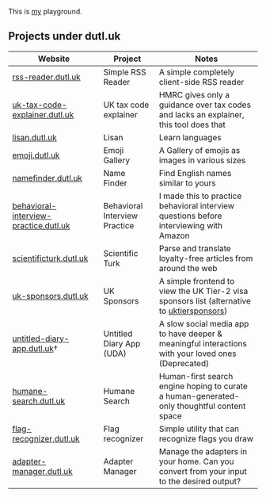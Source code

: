 This is [my](https://cemrekarakas.com) playground.

## Projects under dutl.uk

| Website | Project | Notes |
| -                                           | -             | - |
| [rss-reader.dutl.uk](https://rss-reader.dutl.uk) | Simple RSS Reader | A simple completely client-side RSS reader
| [uk-tax-code-explainer.dutl.uk](https://uk-tax-code-explainer.dutl.uk/) | UK tax code explainer | HMRC gives only a guidance over tax codes and lacks an explainer, this tool does that
| [lisan.dutl.uk](https://lisan.dutl.uk)      | Lisan         | Learn languages
| [emoji.dutl.uk](https://emoji.dutl.uk)      | Emoji Gallery | A Gallery of emojis as images in various sizes 
| [namefinder.dutl.uk](https://namefinder.dutl.uk) | Name Finder   | Find English names similar to yours
| [behavioral-interview-practice.dutl.uk](https://behavioral-interview-practice.dutl.uk) | Behavioral Interview Practice | I made this to practice behavioral interview questions before interviewing with Amazon
| [scientificturk.dutl.uk](https://scientificturk.dutl.uk) | Scientific Turk | Parse and translate loyalty-free articles from around the web
| [uk-sponsors.dutl.uk](https://uk-sponsors.dutl.uk) | UK Sponsors | A simple frontend to view the UK Tier-2 visa sponsors list (alternative to [uktiersponsors](https://uktiersponsors.co.uk/))
| [untitled-diary-app.dutl.uk](#)† | Untitled Diary App (UDA) | A slow social media app to have deeper & meaningful interactions with your loved ones (Deprecated)
| [humane-search.dutl.uk](https://humane-search.dutl.uk) | Humane Search | Human-first search engine hoping to curate a human-generated-only thoughtful content space
| [flag-recognizer,dutl.uk](https://flag-recognizer.dutl.uk/) | Flag recognizer |  Simple utility that can recognize flags you draw
| [adapter-manager.dutl.uk](https://adapter-manager.dutl.uk) | Adapter Manager | Manage the adapters in your home. Can you convert from your input to the desired output?


<style>
body {
  background-image: url(https://i.ibb.co/K0JCmnr/dutluk-transparent.png);
  background-size: cover;
  height: 100vh;
}
.markdown-body {
  font-weight: 200;
  background-color: #FFFFFFAA;
  padding: 2em;
  border-radius: 1em;
}
</style>
